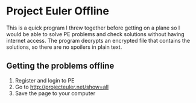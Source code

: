 # Project Euler Offline
This is a quick program I threw together before getting on a plane so I would be able to solve PE problems and check solutions without having internet access. The program decrypts an encrypted file that contains the solutions, so there are no spoilers in plain text.

## Getting the problems offline
1. Register and login to PE
2. Go to <http://projecteuler.net/show=all>
3. Save the page to your computer
